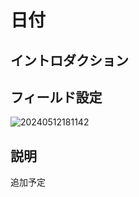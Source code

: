 # 日付

## イントロダクション

## フィールド設定

![20240512181142](https://static-docs.nocobase.com/20240512181142.png)

## 説明

追加予定

